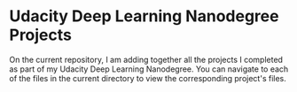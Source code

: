 # Udacity Deep Learning Nanodegree Projects
On the current repository, I am adding together all the projects I completed as part of my Udacity Deep Learning Nanodegree.
You can navigate to each of the files in the current directory to view the corresponding project's files.
